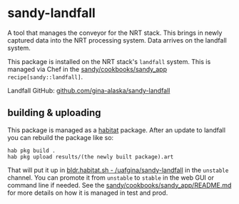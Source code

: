 # sandy-landfall

A tool that manages the conveyor for the NRT stack.  This brings in newly captured data into the NRT processing system.  Data arrives on the landfall system. 

This package is installed on the NRT stack's `landfall` system.  This is managed via Chef in the [sandy/cookbooks/sandy_app](https://github.alaska.edu/gina-cookbooks/sandy/tree/master/cookbooks/sandy_app) `recipe[sandy::landfall]`.

Landfall GitHub: [github.com/gina-alaska/sandy-landfall](https://github.com/gina-alaska/sandy-landfall) 

## building & uploading

This package is managed as a [habitat](https://habitat.sh) package. After an update to landfall you can rebuild the package like so:

```
hab pkg build .
hab pkg upload results/(the newly built package).art
```

That will put it up in [bldr.habitat.sh - /uafgina/sandy-landfall](https://bldr.habitat.sh/#/pkgs/uafgina/sandy-landfall/latest) in the `unstable` channel. You can promote it from `unstable` to `stable` in the web GUI or command line if needed. See the [sandy/cookbooks/sandy_app/README.md](https://github.alaska.edu/gina-cookbooks/sandy/blob/master/cookbooks/sandy_app/README.md) for more details on how it is managed in test and prod.
